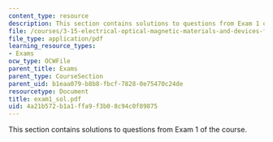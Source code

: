 ```yaml
---
content_type: resource
description: This section contains solutions to questions from Exam 1 of the course.
file: /courses/3-15-electrical-optical-magnetic-materials-and-devices-fall-2006/4a21b572b1a1ffa9f3b08c94c0f89875_exam1_sol.pdf
file_type: application/pdf
learning_resource_types:
- Exams
ocw_type: OCWFile
parent_title: Exams
parent_type: CourseSection
parent_uid: b1eaa079-b8b8-fbcf-7828-0e75470c24de
resourcetype: Document
title: exam1_sol.pdf
uid: 4a21b572-b1a1-ffa9-f3b0-8c94c0f89875
---
```

This section contains solutions to questions from Exam 1 of the course.

